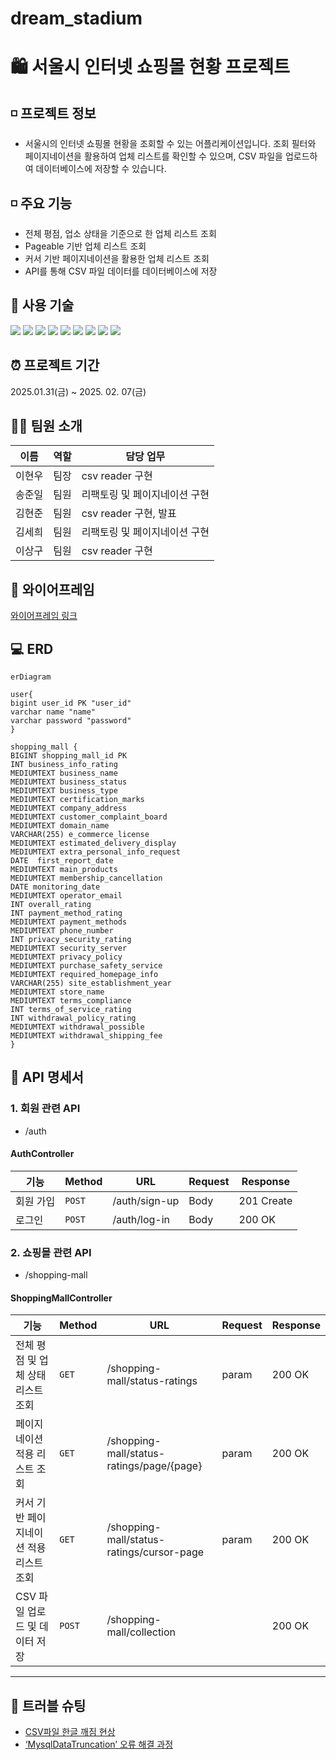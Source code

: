 # dream_stadium

# 🛍️ 서울시 인터넷 쇼핑몰 현황 프로젝트

## ◽ 프로젝트 정보
- 서울시의 인터넷 쇼핑몰 현황을 조회할 수 있는 어플리케이션입니다. 조회 필터와 페이지네이션을 활용하여 업체 리스트를 확인할 수 있으며, 
CSV 파일을 업로드하여 데이터베이스에 저장할 수 있습니다.

## ◽ 주요 기능
  - 전체 평점, 업소 상태을 기준으로 한 업체 리스트 조회
  - Pageable 기반 업체 리스트 조회 
  - 커서 기반 페이지네이션을 활용한 업체 리스트 조회
  - API를 통해 CSV 파일 데이터를 데이터베이스에 저장

## 🔧 사용 기술
<img src="https://img.shields.io/badge/Java-007396?style=for-the-badge&logo=Java&logoColor=white"> 
<img src="https://img.shields.io/badge/spring-6DB33F?style=for-the-badge&logo=spring&logoColor=white">
<img src="https://img.shields.io/badge/springboot-6DB33F?style=for-the-badge&logo=springboot&logoColor=white">
<img src="https://img.shields.io/badge/MySQL-4479A1?style=for-the-badge&logo=MySQL&logoColor=white">
<img src="https://img.shields.io/badge/IntelliJ IDEA-000000?style=for-the-badge&logo=intellijidea&logoColor=white">
<img src="https://img.shields.io/badge/git-F05032?style=for-the-badge&logo=git&logoColor=white">
<img src="https://img.shields.io/badge/github-181717?style=for-the-badge&logo=github&logoColor=white">
<img src="https://img.shields.io/badge/postman-FF6C37?style=for-the-badge&logo=postman&logoColor=white">
<img src="https://img.shields.io/badge/notion-000000?style=for-the-badge&logo=notion&logoColor=white">

## ⏰ 프로젝트 기간
2025.01.31(금) ~ 2025. 02. 07(금)

## 🧑‍💻 팀원 소개
| 이름       | 역할   | 담당 업무                  |
|-----------|--------|-------------------------|
| 이현우      |  팀장 | csv reader 구현| 
| 송준일      |  팀원 | 리팩토링 및 페이지네이션 구현 | 
| 김현준      |  팀원 | csv reader 구현, 발표| 
| 김세희      |  팀원 | 리팩토링 및 페이지네이션 구현| 
| 이상구      |  팀원 | csv reader 구현 | 

## 🔗 와이어프레임
[와이어프레임 링크](https://www.figma.com/design/UySlhnO7ms1JIkzTnLWcys/Untitled?node-id=0-1&p=f&t=CYbweDT8ESu0w3OI-0_)

## 💻 ERD
```mermaid
erDiagram

user{
bigint user_id PK "user_id"
varchar name "name"
varchar password "password"
}

shopping_mall {
BIGINT shopping_mall_id PK
INT business_info_rating
MEDIUMTEXT business_name
MEDIUMTEXT business_status
MEDIUMTEXT business_type
MEDIUMTEXT certification_marks
MEDIUMTEXT company_address
MEDIUMTEXT customer_complaint_board
MEDIUMTEXT domain_name
VARCHAR(255) e_commerce_license
MEDIUMTEXT estimated_delivery_display
MEDIUMTEXT extra_personal_info_request
DATE  first_report_date
MEDIUMTEXT main_products
MEDIUMTEXT membership_cancellation
DATE monitoring_date
MEDIUMTEXT operator_email
INT overall_rating
INT payment_method_rating
MEDIUMTEXT payment_methods
MEDIUMTEXT phone_number
INT privacy_security_rating
MEDIUMTEXT security_server
MEDIUMTEXT privacy_policy
MEDIUMTEXT purchase_safety_service
MEDIUMTEXT required_homepage_info
VARCHAR(255) site_establishment_year
MEDIUMTEXT store_name
MEDIUMTEXT terms_compliance
INT terms_of_service_rating
INT withdrawal_policy_rating
MEDIUMTEXT withdrawal_possible
MEDIUMTEXT withdrawal_shipping_fee
}
```
## 📑 API 명세서
### 1. 회원 관련 API 
  - /auth<dr>
#### AuthController
| 기능       | Method   | URL              | Request | Response |
|-----------|----------|------------------|---------|--------|
| 회원 가입    | `POST`  | /auth/sign-up    | Body   | 201 Create | 
| 로그인      | `POST`  | /auth/log-in      | Body    | 200 OK |


### 2. 쇼핑몰 관련 API
- /shopping-mall<dr>
#### ShoppingMallController
| 기능       | Method   | URL              | Request | Response |
|-----------|----------|------------------|---------|--------|
| 전체 평점 및 업체 상태 리스트 조회   | `GET`  | /shopping-mall/status-ratings   | param   | 200 OK | 
| 페이지네이션 적용 리스트 조회 | `GET`  | /shopping-mall/status-ratings/page/{page}     | param    | 200 OK | 
| 커서 기반 페이지네이션 적용 리스트 조회| `GET`  | /shopping-mall/status-ratings/cursor-page   | param    | 200 OK |
| CSV 파일 업로드 및 데이터 저장    | `POST`  | /shopping-mall/collection    |     | 200 OK | 

---
## 📜 트러블 슈팅
- [CSV파일 한글 깨짐 현상](https://wax-drop-ff7.notion.site/CSV-193f00cdce4c80cc810fee84e97d2b42)
- [‘MysqlDataTruncation’ 오류 해결 과정](https://wax-drop-ff7.notion.site/MysqlDataTruncation-193f00cdce4c8061a26ad1c43691c5d4)
